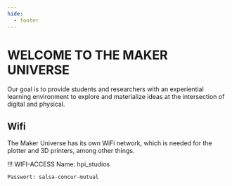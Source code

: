 ```yaml
---
hide:
  - footer
---
```


# WELCOME TO THE MAKER UNIVERSE

Our goal is to provide students and researchers with an experiential learning environment to explore and materialize ideas at the intersection of digital and physical.

## Wifi

The Maker Universe has its own WiFi network, which is needed for the plotter and 3D printers, among other things.

!!! WIFI-ACCESS
    Name: hpi_studios

    Passwort: salsa-concur-mutual

